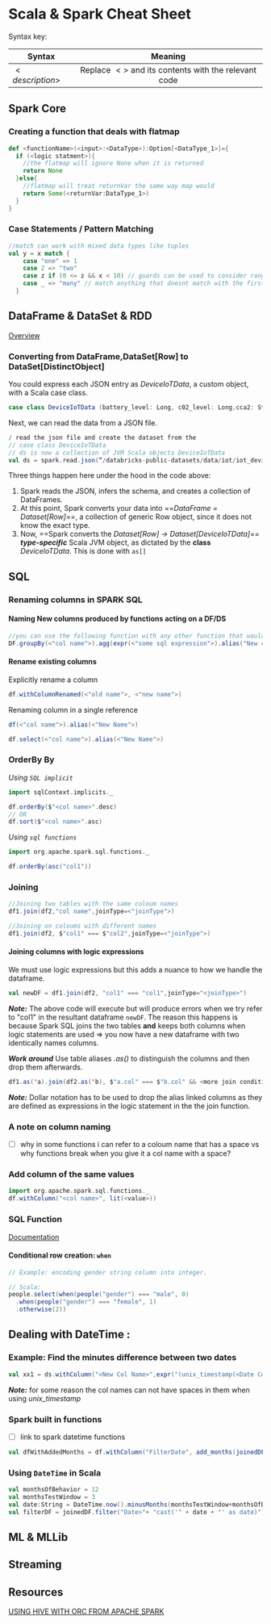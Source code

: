 # Scala & Spark Cheat Sheet

Syntax key: 

| Syntax           |                 Meaning                  |
| ---------------- | :--------------------------------------: |
| $< description>$ | Replace $<>$ and its contents with the relevant code |

 

## Spark Core

### Creating a function that deals with flatmap

```scala
def <functionName>(<input>:<DataType>):Option[<DataType_1>]={
  if (<logic statment>){
    //the flatmap will ignore None when it is returned
    return None 
  }else{
    //flatmap will treat returnVar the same way map would 
    return Some(<returnVar:DataType_1>) 
  }
}
```

### Case Statements / Pattern Matching 

```scala
//match can work with mixed data types like tuples
val y = x match {
    case "one" => 1
    case 2 => "two"
  	case z if (0 <= z && x < 10) // guards can be used to consider ranges
    case _ => "many" // match anything that doesnt match with the first 3
  }
```

## DataFrame & DataSet & RDD

[Overview](https://databricks.com/blog/2016/07/14/a-tale-of-three-apache-spark-apis-rdds-dataframes-and-datasets.html)

### Converting from DataFrame,DataSet[Row] to DataSet[DistinctObject]

You could express each JSON entry as *DeviceIoTData*, a custom object, with a Scala case class.

```scala
case class DeviceIoTData (battery_level: Long, c02_level: Long,cca2: String, cca3: String, cn: String, device_id: Long, device_name: String, humidity: Long, ip: String, latitude: Double, lcd: String, longitude: Double,scale:String,temp: Long,timestamp: Long)
```

Next, we can read the data from a JSON file.

```scala
/ read the json file and create the dataset from the 
// case class DeviceIoTData
// ds is now a collection of JVM Scala objects DeviceIoTData
val ds = spark.read.json(“/databricks-public-datasets/data/iot/iot_devices.json”).as[DeviceIoTData]
```

Three things happen here under the hood in the code above:

1. Spark reads the JSON, infers the schema, and creates a collection of DataFrames.
2. At this point, Spark converts your data into ==*DataFrame = Dataset[Row]*==, a collection of generic Row object, since it does not know the exact type.
3. Now, ==Spark converts the *Dataset[Row] $\rightarrow$ Dataset[DeviceIoTData]*== ***type-specific*** Scala JVM object, as dictated by the **class** *DeviceIoTData*. This is done with `as[]`

## SQL

### Renaming columns in SPARK SQL 

#### Naming New columns produced by functions acting on a DF/DS 

```scala
//you can use the following function with any other function that would produce a new coloum in the DS/DF
DF.groupBy(<"col name">).agg(expr(<"some sql expression">).alias("New col name"))
```

#### Rename existing columns

Explicitly rename a column

```scala
df.withColumnRenamed(<"old name">, <"new name">)
```

Renaming column in a single reference
```scala
df(<"col name">).alias(<"New Name">)
```


```scala
df.select(<"col name">).alias(<"New Name">)
```
### OrderBy By

*Using `SQL implicit`*

```scala
import sqlContext.implicits._

df.orderBy($"<col name>".desc)
// OR
df.sort($"<col name>".asc)
```

*Using `sql functions`*

```scala
import org.apache.spark.sql.functions._

df.orderBy(asc("col1"))
```

### Joining

```scala
//Joining two tables with the same coloum names
df1.join(df2,"col name",joinType=<"joinType">)

//Joining on coloums with different names
df1.join(df2, $"col1" === $"col2",joinType=<"joinType">)
```

#### Joining columns with logic expressions

We must use logic expressions  but this adds a nuance to how we handle the dataframe.

```scala
val newDF = df1.join(df2, "col1" === "col1",joinType="<joinType>")
```

***Note:*** The above code will execute but will produce errors when we try refer to "col1" in the resultant dataframe `newDF`. The reason this happens is because Spark SQL joins the two tables **and** keeps both columns when logic statements are used $\Rightarrow$ you now have a new dataframe with two identically names columns. 

***Work around*** 
Use table aliases *.as()* to distinguish the columns and then drop them afterwards.  

```scala
df1.as('a).join(df2.as('b), $"a.col" === $"b.col" && <more join conditions>,joinType="<joinType>").drop($"a.col")
```

***Note:*** Dollar notation has to be used to drop the alias linked columns as they are defined as expressions  in the logic statement in the the join function. 

### A note on column naming

- [ ] why in some functions i can refer to a coloum name that has a space vs why functions break when you give it a col name with a space?

### Add column of the same values

```scala
import org.apache.spark.sql.functions._
df.withColumn("<col name>", lit(<value>))
```

### SQL Function

[Documentation](http://spark.apache.org/docs/latest/api/scala/index.html#org.apache.spark.sql.functions$) 

#### Conditional row creation: `when`

```scala
// Example: encoding gender string column into integer.

// Scala:
people.select(when(people("gender") === "male", 0)
  .when(people("gender") === "female", 1)
  .otherwise(2))
```

## Dealing with DateTime :

### Example: Find the minutes difference between two dates

```scala
val xx1 = ds.withColumn("<New Col Name>",expr("(unix_timestamp(<Date Col>) - unix_timestamp(<Date Col>))/3600"))
```

***Note:*** for some reason the col names can not have spaces in them when using *unix_timestamp*

### Spark built in functions 

- [ ] link to spark datetime functions

```scala
val dfWithAddedMonths = df.withColumn("FilterDate", add_months(joinedDF("logDate"), <int>))
```

### Using `DateTime` in Scala

```scala
val monthsOfBehavior = 12
val monthsTestWindow = 3
val date:String = DateTime.now().minusMonths(monthsTestWindow+monthsOfBehavior).toString().split("T")(0).replace("(", "").replace(")", "").replace(" ", "")  
val filterDF = joinedDF.filter("Date>"+ "cast('" + date + "' as date)");
```

## ML & MLLib

## Streaming

## Resources

[USING HIVE WITH ORC FROM APACHE SPARK](https://hortonworks.com/hadoop-tutorial/using-hive-with-orc-from-apache-spark/)

## 

 

